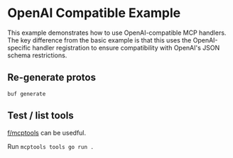 # OpenAI Compatible Example

This example demonstrates how to use OpenAI-compatible MCP handlers. The key difference from the basic example is that this uses the OpenAI-specific handler registration to ensure compatibility with OpenAI's JSON schema restrictions.

## Re-generate protos

```shell
buf generate
```

## Test / list tools

[f/mcptools](https://github.com/f/mcptools) can be usedful.

Run `mcptools tools go run .`
